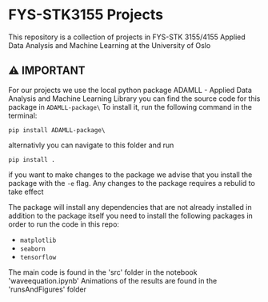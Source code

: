 # FYS-STK3155 Projects
This repository is a collection of projects in FYS-STK 3155/4155 Applied Data Analysis and 
Machine Learning at the University of Oslo

## ⚠️ IMPORTANT
For our projects we use the local python package
ADAMLL - Applied Data Analysis and Machine Learning Library
you can find the source code for this package in `ADAMLL-package\`
To install it, run the following command in the terminal:
```
pip install ADAMLL-package\
```
alternativly you can navigate to this folder and run
```
pip install .
```
if you want to make changes to the package we advise that you install the package with the `-e` flag.
Any changes to the package requires a rebulid to take effect

The package will install any dependencies that are not already installed
in addition to the package itself you need to install the following packages in order to run the code in 
this repo:

- `matplotlib`
- `seaborn`
- `tensorflow`


The main code is found in the 'src' folder in the notebook 'waveequation.ipynb'
Animations of the results are found in the 'runsAndFigures' folder